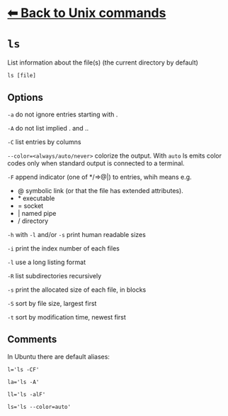 # [⬅ Back	to Unix commands](unix.md)
# `ls`
List  information about the file(s) (the current directory by default)

`ls [file]`

## Options
`-a` do not ignore entries starting with .

`-A` do not list implied . and ..

`-C` list entries by columns

`--color=<always/auto/never>` colorize the output. With `auto` ls emits color codes only when standard output is connected to a terminal.

`-F` append indicator (one of \*/=>@|) to entries, whih means e.g.
* @ symbolic link (or that the file has extended attributes).
* \* executable
* = socket
* | named pipe
* / directory

`-h` with `-l` and/or `-s` print human readable sizes

`-i` print the index number of each files

`-l` use a long listing format

`-R` list subdirectories recursively

`-s` print the allocated size of each file, in blocks

`-S` sort by file size, largest first

`-t` sort by modification time, newest first

## Comments
In Ubuntu there are default aliases:

`l='ls -CF'`

`la='ls -A'`

`ll='ls -alF'`

`ls='ls --color=auto'`
